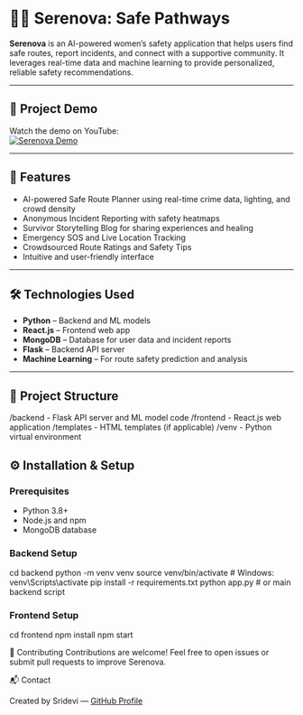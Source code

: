 # 🚶‍♀️ Serenova: Safe Pathways 

**Serenova** is an AI-powered women’s safety application that helps users find safe routes, report incidents, and connect with a supportive community. It leverages real-time data and machine learning to provide personalized, reliable safety recommendations.

---

## 🎥 Project Demo

Watch the demo on YouTube:  
[![Serenova Demo](https://img.youtube.com/vi/Cl1kOJUV7_4/0.jpg)](https://www.youtube.com/watch?v=Cl1kOJUV7_4)

---

## 🌟 Features

- AI-powered Safe Route Planner using real-time crime data, lighting, and crowd density  
- Anonymous Incident Reporting with safety heatmaps  
- Survivor Storytelling Blog for sharing experiences and healing  
- Emergency SOS and Live Location Tracking  
- Crowdsourced Route Ratings and Safety Tips  
- Intuitive and user-friendly interface  

---

## 🛠️ Technologies Used

- **Python** – Backend and ML models  
- **React.js** – Frontend web app  
- **MongoDB** – Database for user data and incident reports  
- **Flask** – Backend API server  
- **Machine Learning** – For route safety prediction and analysis  

---

## 📁 Project Structure
/backend - Flask API server and ML model code
/frontend - React.js web application
/templates - HTML templates (if applicable)
/venv - Python virtual environment

## ⚙️ Installation & Setup

### Prerequisites

- Python 3.8+  
- Node.js and npm  
- MongoDB database  

### Backend Setup

cd backend
python -m venv venv
source venv/bin/activate  # Windows: venv\Scripts\activate
pip install -r requirements.txt
python app.py  # or main backend script

### Frontend Setup
cd frontend
npm install
npm start

🤝 Contributing
Contributions are welcome! Feel free to open issues or submit pull requests to improve Serenova.

📬 Contact

Created by Sridevi — [GitHub Profile](https://github.com/Sridevi2108)



